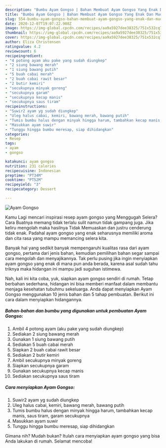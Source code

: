 ```yaml
---
description: "Bumbu Ayam Gongso | Bahan Membuat Ayam Gongso Yang Enak Dan Mudah"
title: "Bumbu Ayam Gongso | Bahan Membuat Ayam Gongso Yang Enak Dan Mudah"
slug: 554-bumbu-ayam-gongso-bahan-membuat-ayam-gongso-yang-enak-dan-mudah
date: 2020-12-07T19:07:22.908Z
image: https://img-global.cpcdn.com/recipes/aa9a5927dee38325/751x532cq70/ayam-gongso-foto-resep-utama.jpg
thumbnail: https://img-global.cpcdn.com/recipes/aa9a5927dee38325/751x532cq70/ayam-gongso-foto-resep-utama.jpg
cover: https://img-global.cpcdn.com/recipes/aa9a5927dee38325/751x532cq70/ayam-gongso-foto-resep-utama.jpg
author: Eliza Christensen
ratingvalue: 4.2
reviewcount: 6
recipeingredient:
- "4 potong ayam aku pake yang sudah diungkep"
- "2 siung bawang merah"
- "1 siung bawang putih"
- "5 buah cabai merah"
- "2 buah cabai rawit besar"
- "2 butir kemiri"
- "secukupnya minyak goreng"
- "secukupnya garam"
- "secukupnya kecap manis"
- "secukupnya saus tiram"
recipeinstructions:
- "Suwir2 ayam yg sudah diungkep"
- "Uleg halus cabai, kemiri, bawang merah, bawang putih"
- "Tumis bumbu halus dengan minyak hingga harum, tambahkan kecap manis, saus tiram, garam secukupnya"
- "Masukkan ayam suwir"
- "Tunggu hingga bumbu meresap, siap dihidangkan"
categories:
- Resep
tags:
- ayam
- gongso

katakunci: ayam gongso 
nutrition: 231 calories
recipecuisine: Indonesian
preptime: "PT34M"
cooktime: "PT52M"
recipeyield: "3"
recipecategory: Dessert

---
```



![Ayam Gongso](https://img-global.cpcdn.com/recipes/aa9a5927dee38325/751x532cq70/ayam-gongso-foto-resep-utama.jpg)

Kamu Lagi mencari inspirasi resep ayam gongso yang Menggugah Selera? Cara Buatnya memang tidak terlalu sulit namun tidak gampang juga. Jika keliru mengolah maka hasilnya Tidak Memuaskan dan justru cenderung tidak enak. Padahal ayam gongso yang enak seharusnya memiliki aroma dan cita rasa yang mampu memancing selera kita.



Banyak hal yang sedikit banyak mempengaruhi kualitas rasa dari ayam gongso, pertama dari jenis bahan, kemudian pemilihan bahan segar sampai cara mengolah dan menyajikannya. Tak perlu pusing jika ingin menyiapkan ayam gongso yang enak di mana pun anda berada, karena asal sudah tahu triknya maka hidangan ini mampu jadi suguhan istimewa.


Nah, kali ini kita coba, yuk, siapkan ayam gongso sendiri di rumah. Tetap berbahan sederhana, hidangan ini bisa memberi manfaat dalam membantu menjaga kesehatan tubuhmu sekeluarga. Anda dapat menyiapkan Ayam Gongso menggunakan 10 jenis bahan dan 5 tahap pembuatan. Berikut ini cara dalam menyiapkan hidangannya.

<!--inarticleads1-->

##### Bahan-bahan dan bumbu yang digunakan untuk pembuatan Ayam Gongso:

1. Ambil 4 potong ayam (aku pake yang sudah diungkep)
1. Sediakan 2 siung bawang merah
1. Gunakan 1 siung bawang putih
1. Sediakan 5 buah cabai merah
1. Siapkan 2 buah cabai rawit besar
1. Sediakan 2 butir kemiri
1. Ambil secukupnya minyak goreng
1. Siapkan secukupnya garam
1. Gunakan secukupnya kecap manis
1. Sediakan secukupnya saus tiram




<!--inarticleads2-->

##### Cara menyiapkan Ayam Gongso:

1. Suwir2 ayam yg sudah diungkep
1. Uleg halus cabai, kemiri, bawang merah, bawang putih
1. Tumis bumbu halus dengan minyak hingga harum, tambahkan kecap manis, saus tiram, garam secukupnya
1. Masukkan ayam suwir
1. Tunggu hingga bumbu meresap, siap dihidangkan




Gimana nih? Mudah bukan? Itulah cara menyiapkan ayam gongso yang bisa Anda lakukan di rumah. Selamat mencoba!
